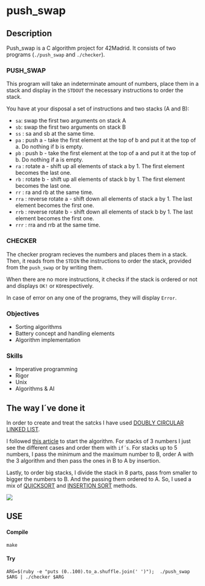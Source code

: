 # push_swap

## Description

Push_swap is a C algorithm project for 42Madrid. It consists of two programs (`./push_swap` and `./checker`).

### PUSH_SWAP

This program will take an indeterminate amount of numbers, place them in a stack and display in the `STDOUT` the necessary instructions to order the stack.

You have at your disposal a set of instructions and two stacks (A and B):

* `sa`: swap the first two arguments on stack A
* `sb`: swap the first two arguments on stack B
* `ss` : sa and sb at the same time.
* `pa` : push a - take the first element at the top of b and put it at the top of a. Do
nothing if b is empty. 
* `pb` : push b - take the first element at the top of a and put it at the top of b. Do
nothing if a is empty.
* `ra` : rotate a - shift up all elements of stack a by 1. The first element becomes
the last one.
* `rb` : rotate b - shift up all elements of stack b by 1. The first element becomes
the last one.
* `rr` : ra and rb at the same time.
* `rra` : reverse rotate a - shift down all elements of stack a by 1. The last element
becomes the first one.
* `rrb` : reverse rotate b - shift down all elements of stack b by 1. The last element
becomes the first one.
* `rrr` : rra and rrb at the same time.

### CHECKER

The checker program recieves the numbers and places them in a stack. Then, it reads from the `STDIN` the instructions to order the stack, provided from the `push_swap` or by writing them.

When there are no more instructions, it checks if the stack is ordered or not and displays `OK!` or `KO`respectively.

In case of error on any one of the programs, they will display `Error`.

### Objectives

* Sorting algorithms
* Battery concept and handling elements
* Algorithm implementation

### Skills
* Imperative programming
* Rigor
* Unix
* Algorithms & AI

## The way I´ve done it

In order to create and treat the satcks I have used [DOUBLY CIRCULAR LINKED LIST](https://www.geeksforgeeks.org/doubly-circular-linked-list-set-1-introduction-and-insertion/).

I followed [this article](https://medium.com/@jamierobertdawson/push-swap-the-least-amount-of-moves-with-two-stacks-d1e76a71789a) to start the algorithm. For stacks of 3 numbers I just see the different cases and order them with `if´s`. For stacks up to 5 numbers, I pass the minimum and the maximum number to B, order A with the 3 algorithm and then pass the ones in B to A by insertion.

Lastly, to order big stacks, I divide the stack in 8 parts, pass from smaller to bigger the numbers to B. And the passing them ordered to A. So, I used a mix of [QUICKSORT](https://en.wikipedia.org/wiki/Quicksort) and [INSERTION SORT](https://en.wikipedia.org/wiki/Insertion_sort) methods.

![](ps.gif)

## USE

#### Compile
	make

#### Try

	ARG=$(ruby -e "puts (0..100).to_a.shuffle.join(' ')");  ./push_swap $ARG | ./checker $ARG
